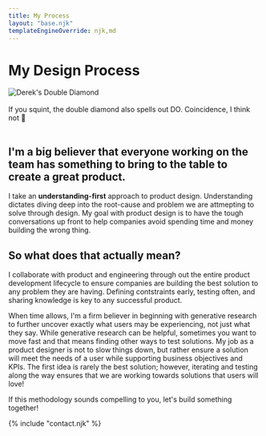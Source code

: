 ```yaml
---
title: My Process
layout: "base.njk"
templateEngineOverride: njk,md
---
```

<div id="process">

# My Design Process

![Derek's Double Diamond](/assets/diamond.png)
<br><br>
If you squint, the double diamond also spells out DO. Coincidence, I think not 👀
<br><br>

## I'm a big believer that everyone working on the team has something to bring to the table to create a great product. 

I take an **understanding-first** approach to product design. Understanding dictates diving deep into the root-cause and problem we are attmepting to solve through design. My goal with product design is to have the tough conversations up front to help companies avoid spending time and money building the wrong thing.

## So what does that actually mean?

I collaborate with product and engineering through out the entire product development lifecycle to ensure companies are building the best solution to any problem they are having. Defining contstraints early, testing often, and sharing knowledge is key to any successful product. 

When time allows, I'm a firm believer in beginning with generative research to further uncover exactly what users may be experiencing, not just what they say. While generative research can be helpful, sometimes you want to move fast and that means finding other ways to test solutions. My job as a product designer is not to slow things down, but rather ensure a solution will meet the needs of a user while supporting business objectives and KPIs. The first idea is rarely the best solution; however, iterating and testing along the way ensures that we are working towards solutions that users will love!

If this methodology sounds compelling to you, let's build something together! 

{% include "contact.njk" %}

</div>